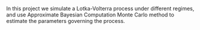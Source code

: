 In this project we simulate a Lotka-Volterra process under different regimes, and use Approximate Bayesian Computation Monte Carlo method to estimate the parameters governing the process.
